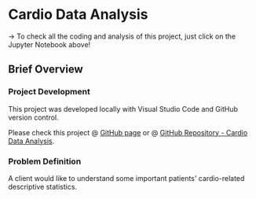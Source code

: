 # Cardio Data Analysis
-> To check all the coding and analysis of this project, just click on the Jupyter Notebook above!

## Brief Overview

### Project Development
This project was developed locally with Visual Studio Code and GitHub version control.

Please check this project @ [GitHub page](https://caiocvelasco.github.io/) or @ [GitHub Repository - Cardio Data Analysis](https://github.com/caiocvelasco/health-data-analysis/blob/a4fafbcd8148a6d501f42a10ae9d313fc3b268e1/cardio-data-analysis-project.ipynb).

### Problem Definition

A client would like to understand some important patients' cardio-related descriptive statistics.